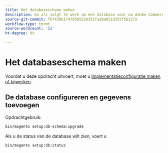```yaml
---
title: Het databaseschema maken
description: Ga als volgt te werk om een database voor uw Adobe Commerce of Magento Open Source te maken.
source-git-commit: f6f438b17478505536351fa20a051d355f5b157a
workflow-type: tm+mt
source-wordcount: '52'
ht-degree: 0%

---
```



# Het databaseschema maken

Voordat u deze opdracht uitvoert, moet u [Implementatieconfiguratie maken of bijwerken](deployment.md).

## De database configureren en gegevens toevoegen

Opdrachtgebruik:

```bash
bin/magento setup:db-schema:upgrade
```

Als u de status van de database wilt zien, voert u

```bash
bin/magento setup:db:status
```
